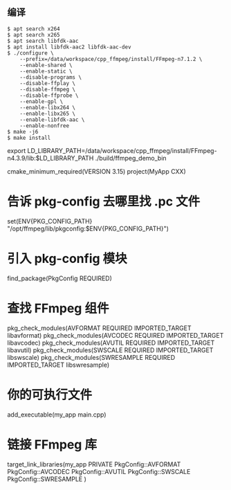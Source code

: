 ## 编译
```shell
$ apt search x264
$ apt search x265
$ apt search libfdk-aac
$ apt install libfdk-aac2 libfdk-aac-dev
$ ./configure \
    --prefix=/data/workspace/cpp_ffmpeg/install/FFmpeg-n7.1.2 \
    --enable-shared \
    --enable-static \
    --disable-programs \
    --disable-ffplay \
    --disable-ffmpeg \
    --disable-ffprobe \
    --enable-gpl \
    --enable-libx264 \
    --enable-libx265 \
    --enable-libfdk-aac \
    --enable-nonfree
$ make -j6
$ make install
```
export LD_LIBRARY_PATH=/data/workspace/cpp_ffmpeg/install/FFmpeg-n4.3.9/lib:$LD_LIBRARY_PATH
./build/ffmpeg_demo_bin

cmake_minimum_required(VERSION 3.15)
project(MyApp CXX)

# 告诉 pkg-config 去哪里找 .pc 文件
set(ENV{PKG_CONFIG_PATH} "/opt/ffmpeg/lib/pkgconfig:$ENV{PKG_CONFIG_PATH}")

# 引入 pkg-config 模块
find_package(PkgConfig REQUIRED)

# 查找 FFmpeg 组件
pkg_check_modules(AVFORMAT REQUIRED IMPORTED_TARGET libavformat)
pkg_check_modules(AVCODEC  REQUIRED IMPORTED_TARGET libavcodec)
pkg_check_modules(AVUTIL   REQUIRED IMPORTED_TARGET libavutil)
pkg_check_modules(SWSCALE  REQUIRED IMPORTED_TARGET libswscale)
pkg_check_modules(SWRESAMPLE REQUIRED IMPORTED_TARGET libswresample)

# 你的可执行文件
add_executable(my_app main.cpp)

# 链接 FFmpeg 库
target_link_libraries(my_app
    PRIVATE
    PkgConfig::AVFORMAT
    PkgConfig::AVCODEC
    PkgConfig::AVUTIL
    PkgConfig::SWSCALE
    PkgConfig::SWRESAMPLE
)
